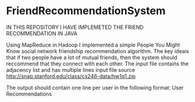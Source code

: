 # FriendRecommendationSystem

IN THIS REPOSITORY I HAVE IMPLEMETED THE FRIEND RECOMMENDATION IN JAVA

Using MapReduce in Hadoop I implemented a simple People You Might Know social network friendship recommendation algorithm. 
The key ideais that if two people have a lot of mutual friends, then the system should reccommend that they connect with each other.
The input file contains the adjacency list and has multiple lines
input file source http://snap.stanford.edu/class/cs246-data/hw1q1.zip

The  output  should  contain  one  line  per  user  in  the  following  format:
 User <TAB> Recommendations
